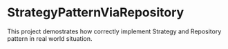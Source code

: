 # StrategyPatternViaRepository
This project demostrates how correctly implement Strategy and Repository pattern in real world situation.
